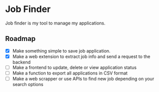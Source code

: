 # Job Finder

Job finder is my tool to manage my applications.

## Roadmap

- [x] Make something simple to save job application.
- [x] Make a web extension to extract job info and send a request to the backend
- [ ] Make a frontend to update, delete or view application status
- [ ] Make a function to export all applications in CSV format
- [ ] Make a web scrapper or use APIs to find new job depending on your search options